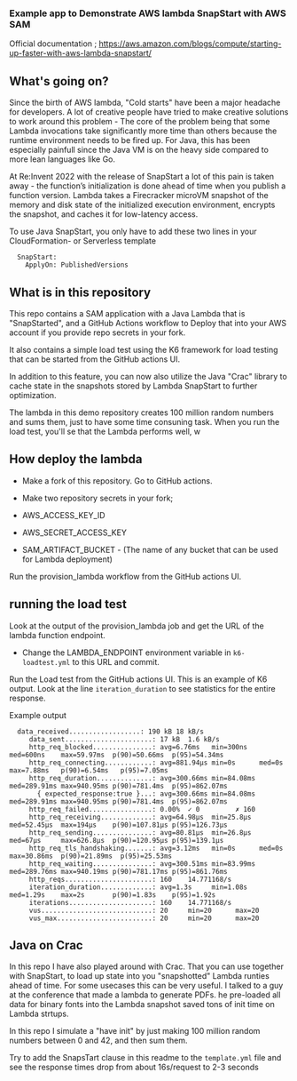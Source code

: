 ### Example app to Demonstrate AWS lambda SnapStart with AWS SAM

Official documentation ; https://aws.amazon.com/blogs/compute/starting-up-faster-with-aws-lambda-snapstart/

## What's going on? 

Since the birth of AWS lambda, "Cold starts" have been a major headache for developers. A lot of creative people have tried to make 
creative solutions to work around this problem - The core of the problem being that some Lambda invocations take significantly more time than 
others because the runtime environment needs to be fired up. For Java, this has been especially painfull since the Java VM is on the heavy side 
compared to more lean languages like Go.

At Re:Invent 2022 with the release of SnapStart a lot of this pain is taken away - the function’s initialization is done ahead of time when you publish a function version. 
Lambda takes a Firecracker microVM snapshot of the memory and disk state of the initialized execution environment, 
encrypts the snapshot, and caches it for low-latency access.

To use Java SnapStart, you only have to add these two lines in your CloudFormation- or Serverless template

```text
  SnapStart:
    ApplyOn: PublishedVersions
```

## What is in this repository

This repo contains a SAM application with a Java Lambda that is "SnapStarted", and a GitHub Actions workflow to Deploy that into your AWS account if you provide 
repo secrets in your fork. 

It also contains a simple load test using the K6 framework for load testing that can be started from the GitHub actions UI. 



In addition to this feature, you can now also utilize the Java "Crac" library to cache state in the snapshots stored 
by Lambda SnapStart to further optimization. 

The lambda in this demo repository creates 100 million random numbers and sums them, just to have some time consuning task.
When you run the load test, you'll se that the Lambda performs well, w

## How deploy the lambda

* Make a fork of this repository. Go to GitHub actions. 
* Make two repository secrets in your fork; 

* AWS_ACCESS_KEY_ID
* AWS_SECRET_ACCESS_KEY
* SAM_ARTIFACT_BUCKET - (The name of any bucket that can be used for Lambda deployment) 

Run the provision_lambda workflow from the GitHub actions UI. 

## running the load test

Look at the output of the provision_lambda job and get the URL of the lambda function endpoint. 

* Change the LAMBDA_ENDPOINT environment variable in ```k6-loadtest.yml``` to this URL and commit. 

Run the Load test from the GitHub actions UI. This is an example of K6 output. Look at the line ```iteration_duration``` to see statistics for the entire response. 

Example output 

```text
  data_received..................: 190 kB 18 kB/s
     data_sent......................: 17 kB  1.6 kB/s
     http_req_blocked...............: avg=6.76ms   min=300ns   med=600ns    max=59.97ms  p(90)=50.66ms  p(95)=54.34ms 
     http_req_connecting............: avg=881.94µs min=0s      med=0s       max=7.88ms   p(90)=6.54ms   p(95)=7.05ms  
     http_req_duration..............: avg=300.66ms min=84.08ms med=289.91ms max=940.95ms p(90)=781.4ms  p(95)=862.07ms
       { expected_response:true }...: avg=300.66ms min=84.08ms med=289.91ms max=940.95ms p(90)=781.4ms  p(95)=862.07ms
     http_req_failed................: 0.00%  ✓ 0         ✗ 160 
     http_req_receiving.............: avg=64.98µs  min=25.8µs  med=52.45µs  max=194µs    p(90)=107.81µs p(95)=126.73µs
     http_req_sending...............: avg=80.81µs  min=26.8µs  med=67µs     max=626.8µs  p(90)=120.95µs p(95)=139.1µs 
     http_req_tls_handshaking.......: avg=3.12ms   min=0s      med=0s       max=30.86ms  p(90)=21.89ms  p(95)=25.53ms 
     http_req_waiting...............: avg=300.51ms min=83.99ms med=289.76ms max=940.19ms p(90)=781.17ms p(95)=861.76ms
     http_reqs......................: 160    14.771168/s
     iteration_duration.............: avg=1.3s     min=1.08s   med=1.29s    max=2s       p(90)=1.83s    p(95)=1.92s   
     iterations.....................: 160    14.771168/s
     vus............................: 20     min=20      max=20
     vus_max........................: 20     min=20      max=20
```


## Java on Crac

In this repo I have also played around with Crac. That you can use together with SnapStart, to load up state into you 
"snapshotted" Lambda runties ahead of time. For some usecases this can be very useful. I talked to a guy at the conference
that made a lambda to generate PDFs. he pre-loaded all data for binary fonts into the Lambda snapshot saved tons of init time 
on Lambda strtups. 

In this repo I simulate a "have init" by just making 100 million random numbers between 0 and 42, and then sum them. 

Try to add the SnapsTart clause in this readme to the  ```template.yml``` file and see the response times drop from about 16s/request to 2-3 seconds 
